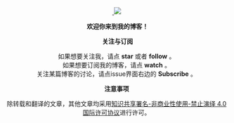 <div align="center">
  <a href="https://github.com/hua03/blog/issues">
  <img src="http://opd59bmxu.bkt.clouddn.com/201818261534-S.png"></img>
  </a>
</div>

<p align="center">
  <b>欢迎你来到我的博客！</b>
</p>

<p align="center">
  <b>关注与订阅</b>
</p>



<div align="center">
  如果想要关注我，请点 <b>star</b> 或者 <b>follow</b> 。
</div>
<div align="center">
  如果想要订阅我的博客，请点 <b>watch</b> 。
</div>
<div align="center">
  关注某篇博客的讨论，请点issue界面右边的 <b>Subscribe</b> 。
</div>


<p></p>

<p align="center">
  <b>注意事项</b>
</p>

<p align="center">
除转载和翻译的文章，其他文章均采用<a rel="license" href="http://creativecommons.org/licenses/by-nc-nd/4.0/">知识共享署名-非商业性使用-禁止演绎 4.0 国际许可协议</a>进行许可。
</p>
